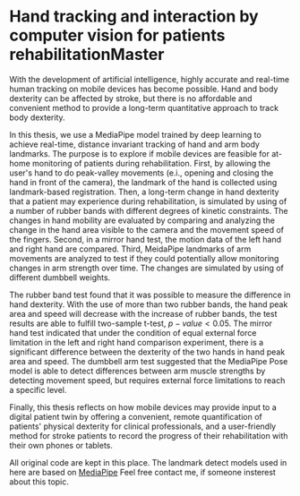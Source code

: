 # Hand tracking and interaction by computer vision for patients rehabilitationMaster

With the development of artificial intelligence, highly accurate and real-time human tracking on mobile devices has become possible. Hand and body dexterity can be affected by stroke, but there is no affordable and convenient method to provide a long-term quantitative approach to track body dexterity.

In this thesis, we use a MediaPipe model trained by deep learning to achieve real-time, distance invariant tracking of hand and arm body landmarks. The purpose is to explore if mobile devices are feasible for at-home monitoring of patients during rehabilitation. First, by allowing the user's hand to do peak-valley movements (e.i., opening and closing the hand in front of the camera), the landmark of the hand is collected using landmark-based registration. Then, a long-term change in hand dexterity that a patient may experience during rehabilitation, is simulated by using of a number of rubber bands with different degrees of kinetic constraints. The changes in hand mobility are evaluated by comparing and analyzing the change in the hand area visible to the camera and the movement speed of the fingers. Second, in a mirror hand test, the motion data of the left hand and right hand are compared. Third, MeidaPipe landmarks of arm movements are analyzed to test if they could potentially allow monitoring changes in arm strength over time. The changes are simulated by using of different dumbbell weights. 

The rubber band test found that it was possible to measure the difference in hand dexterity. With the use of more than two rubber bands, the hand peak area and speed will decrease with the increase of rubber bands, the test results are able to fulfill two-sample t-test, $p-value < 0.05$. The mirror hand test indicated that under the condition of equal external force limitation in the left and right hand comparison experiment, there is a significant difference between the dexterity of the two hands in hand peak area and speed. The dumbbell arm test suggested that the MediaPipe Pose model is able to detect differences between arm muscle strengths by detecting movement speed, but requires external force limitations to reach a specific level.

Finally, this thesis reflects on how mobile devices may provide input to a digital patient twin by offering a convenient, remote quantification of patients' physical dexterity for clinical professionals, and a user-friendly method for stroke patients to record the progress of their rehabilitation with their own phones or tablets.

All original code are kept in this place. The landmark detect models used in here are based on [MediaPipe](https://mediapipe.dev/) Feel free contact me, if someone insterest about this topic.
